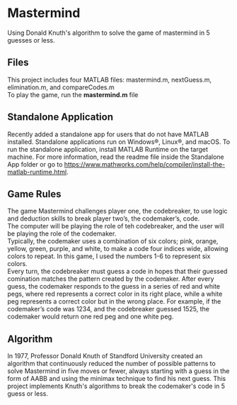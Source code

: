 # Mastermind

 Using Donald Knuth's algorithm to solve the game of mastermind in 5 guesses or less.
 
 ## Files
 This project includes four MATLAB files: mastermind.m, nextGuess.m, elimination.m, and compareCodes.m<br>
 To play the game, run the **mastermind.m** file 
 
 ## Standalone Application
Recently added a standalone app for users that do not have MATLAB installed. Standalone applications run on Windows®, Linux®, and macOS. To run the standalone application, install MATLAB Runtime on the target machine. For more information, read the readme file inside the Standalone App folder or go to https://www.mathworks.com/help/compiler/install-the-matlab-runtime.html.

 ## Game Rules
 The game Mastermind challenges player one, the codebreaker, to use logic and deduction skills to break player two’s, the codemaker’s, code.<br>
 The computer will be playing the role of teh codebreaker, and the user will be playing the role of the codemaker.<br>
 Typically, the codemaker uses a combination of six colors; pink, orange, yellow, green, purple, and white, to make a code four indices wide, allowing colors to repeat. In this game, I used the numbers 1-6 to represent six colors.<br>
 Every turn, the codebreaker must guess a code in hopes that their guessed comination matches the pattern created by the codemaker. After every guess, the codemaker responds to the guess in a series of red and white pegs, where red represents a correct color in its right place, while a white peg represents a correct color but in the wrong place. 
 For example, if the codemaker’s code was 1234, and the codebreaker guessed 1525, the codemaker would return one red peg and one white peg.

## Algorithm
In 1977, Professor Donald Knuth of Standford University created an algorithm that continuously reduced the number of possible patterns to solve Mastermind in five moves or fewer, always starting with a guess in the form of AABB and using the minimax technique to find his next guess. This project implements Knuth's algorithms to break the codemaker's code in 5 guess or less. 
